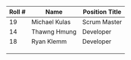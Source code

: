 | Roll # | Name | Position Title | 
| --- | --- | --- |
| 19 | Michael Kulas | Scrum Master |
| 14 | Thawng Hmung | Developer |
| 18 | Ryan Klemm | Developer |
| | |
| | |
| | |
